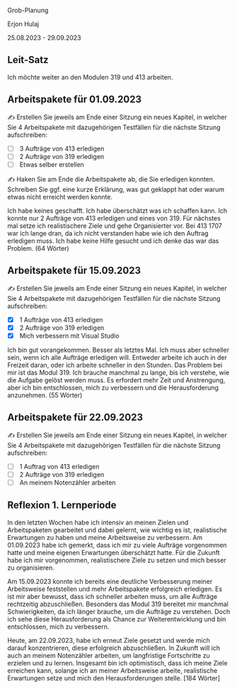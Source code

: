 Grob-Planung

Erjon Hulaj

25.08.2023 - 29.09.2023

## Leit-Satz

Ich möchte weiter an den Modulen 319 und 413 arbeiten.

## Arbeitspakete für 01.09.2023

✍️ Erstellen Sie jeweils am Ende einer Sitzung ein neues Kapitel, in welcher Sie 4 Arbeitspakete mit dazugehörigen Testfällen für die nächste Sitzung aufschreiben:

- [ ]  3 Aufträge von 413 erledigen
- [ ]  2 Aufträge von 319 erledigen
- [ ]  Etwas selber erstellen

✍️ Haken Sie am Ende die Arbeitspakete ab, die Sie erledigen konnten. Schreiben Sie ggf. eine kurze Erklärung, was gut geklappt hat oder warum etwas nicht erreicht werden konnte.

Ich habe keines geschafft. Ich habe überschätzt was ich schaffen kann. Ich konnte nur 2 Aufträge von 413 erledigen und eines von 319. Für nächstes mal setze ich realistischere Ziele und gehe Organisierter vor. Bei 413 1707 war ich lange dran, da ich nicht verstanden habe wie ich den Auftrag erledigen muss. Ich habe keine Hilfe gesucht und ich denke das war das Problem. (64 Wörter)

## Arbeitspakete für 15.09.2023

✍️ Erstellen Sie jeweils am Ende einer Sitzung ein neues Kapitel, in welcher Sie 4 Arbeitspakete mit dazugehörigen Testfällen für die nächste Sitzung aufschreiben:

- [x]  1 Aufträge von 413 erledigen
- [x]  2 Aufträge von 319 erledigen
- [x]  Mich verbessern mit Visual Studio

Ich bin gut vorangekommen. Besser als letztes Mal. Ich muss aber schneller sein, wenn ich alle Aufträge erledigen will. Entweder arbeite ich auch in der Freizeit daran, oder ich arbeite schneller in den Stunden. Das Problem bei mir ist das Modul 319. Ich brauche manchmal zu lange, bis ich verstehe, wie die Aufgabe gelöst werden muss. Es erfordert mehr Zeit und Anstrengung, aber ich bin entschlossen, mich zu verbessern und die Herausforderung anzunehmen. (55 Wörter)

## Arbeitspakete für 22.09.2023

✍️ Erstellen Sie jeweils am Ende einer Sitzung ein neues Kapitel, in welcher Sie 4 Arbeitspakete mit dazugehörigen Testfällen für die nächste Sitzung aufschreiben:

- [ ]  1 Auftrag von 413 erledigen
- [ ]  2 Aufträge von 319 erledigen
- [ ]  An meinem Notenzähler arbeiten

## Reflexion 1. Lernperiode

In den letzten Wochen habe ich intensiv an meinen Zielen und Arbeitspaketen gearbeitet und dabei gelernt, wie wichtig es ist, realistische Erwartungen zu haben und meine Arbeitsweise zu verbessern. Am 01.09.2023 habe ich gemerkt, dass ich mir zu viele Aufträge vorgenommen hatte und meine eigenen Erwartungen überschätzt hatte. Für die Zukunft habe ich mir vorgenommen, realistischere Ziele zu setzen und mich besser zu organisieren.

Am 15.09.2023 konnte ich bereits eine deutliche Verbesserung meiner Arbeitsweise feststellen und mehr Arbeitspakete erfolgreich erledigen. Es ist mir aber bewusst, dass ich schneller arbeiten muss, um alle Aufträge rechtzeitig abzuschließen. Besonders das Modul 319 bereitet mir manchmal Schwierigkeiten, da ich länger brauche, um die Aufträge zu verstehen. Doch ich sehe diese Herausforderung als Chance zur Weiterentwicklung und bin entschlossen, mich zu verbessern.

Heute, am 22.09.2023, habe ich erneut Ziele gesetzt und werde mich darauf konzentrieren, diese erfolgreich abzuschließen. In Zukunft will ich auch an meinem Notenzähler arbeiten, um langfristige Fortschritte zu erzielen und zu lernen. Insgesamt bin ich optimistisch, dass ich meine Ziele erreichen kann, solange ich an meiner Arbeitsweise arbeite, realistische Erwartungen setze und mich den Herausforderungen stelle. [184 Wörter]
